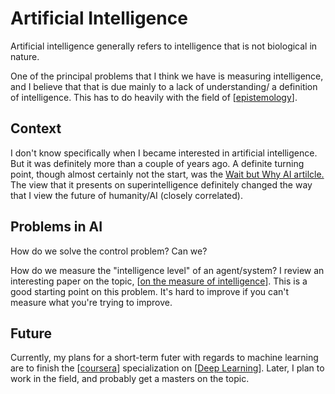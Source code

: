---
---

# Artificial Intelligence

Artificial intelligence generally refers to intelligence that is not biological in nature.

One of the principal problems that I think we have is measuring intelligence, and I believe that that is due mainly to a lack of understanding/ a definition of intelligence. This has to do heavily with the field of [[epistemology]].

## Context

I don't know specifically when I became interested in artificial intelligence. But it was definitely more than a couple of years ago. A definite turning point, though almost certainly not the start, was the [Wait but Why AI artilcle.](https://waitbutwhy.com/2015/01/artificial-intelligence-revolution-1.html) The view that it presents on superintelligence definitely changed the way that I view the future of humanity/AI (closely correlated).



## Problems in AI

How do we solve the control problem? Can we?

How do we measure the "intelligence level" of an agent/system? I review an interesting paper on the topic, [[on the measure of intelligence]]. This is a good starting point on this problem. It's hard to improve if you can't measure what you're trying to improve.

## Future

Currently, my plans for a short-term futer with regards to machine learning are to finish the [[coursera]] specialization on [[Deep Learning]]. Later, I plan to work in the field, and probably get a masters on the topic.

[//begin]: # "Autogenerated link references for markdown compatibility"
[epistemology]: epistemology "Epistemology"
[on the measure of intelligence]: on-the-measure-of-intelligence "On the Measure of Intelligence"
[coursera]: coursera "Coursera"
[Deep Learning]: deep-learning "Deep Learning"
[//end]: # "Autogenerated link references"